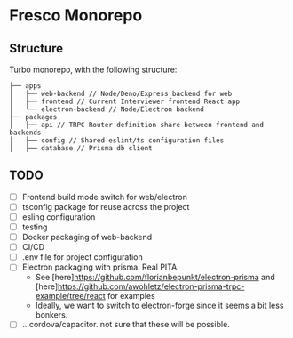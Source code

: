 # Fresco Monorepo

## Structure

Turbo monorepo, with the following structure:

```
├── apps
│   ├── web-backend // Node/Deno/Express backend for web
│   ├── frontend // Current Interviewer frontend React app
│   └── electron-backend // Node/Electron backend
├── packages
│   ├── api // TRPC Router definition share between frontend and backends
│   ├── config // Shared eslint/ts configuration files
│   ├── database // Prisma db client
```

## TODO

- [ ] Frontend build mode switch for web/electron
- [ ] tsconfig package for reuse across the project
- [ ] esling configuration
- [ ] testing
- [ ] Docker packaging of web-backend
- [ ] CI/CD
- [ ] .env file for project configuration
- [ ] Electron packaging with prisma. Real PITA.
  - See [here]<https://github.com/florianbepunkt/electron-prisma> and [here]<https://github.com/awohletz/electron-prisma-trpc-example/tree/react> for examples
  - Ideally, we want to switch to electron-forge since it seems a bit less bonkers.
- [ ] ...cordova/capacitor. not sure that these will be possible.
